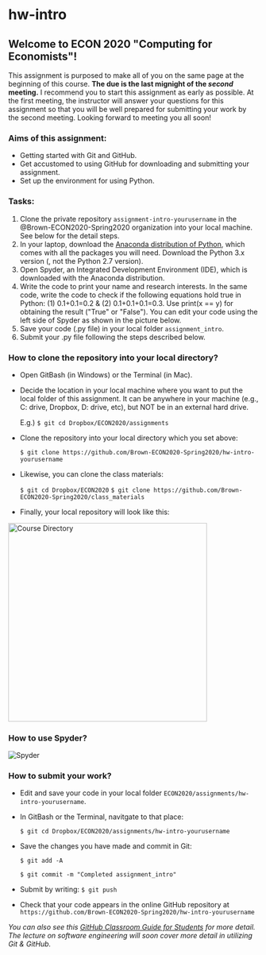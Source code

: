 # hw-intro

## Welcome to ECON 2020 "Computing for Economists"! 

This assignment is purposed to make all of you on the same page at the beginning of this course. 
**The due is the last mignight of the *second* meeting.** I recommend you to start this assignment as early as possible. 
At the first meeting, the instructor will answer your questions for this assignment so that you will be well prepared for submitting your work by the second meeting. Looking forward to meeting you all soon!

### Aims of this assignment:
- Getting started with Git and GitHub. 
- Get accustomed to using GitHub for downloading and submitting your assignment. 
- Set up the environment for using Python.

### Tasks:
1. Clone the private repository `assignment-intro-yourusername` in the @Brown-ECON2020-Spring2020 organization into your local machine. See below for the detail steps.  
1. In your laptop, download the [Anaconda distribution of Python](https://www.anaconda.com/distribution/), which comes with all the packages you will need. Download the Python 3.x version (, not the Python 2.7 version).
1. Open Spyder, an Integrated Development Environment (IDE), which is downloaded with the Anaconda distribution. 
1. Write the code to print your name and research interests. In the same code, write the code to check if the following equations hold true in Python: (1) 0.1+0.1=0.2 & (2) 0.1+0.1+0.1=0.3. Use print(x == y) for obtaining the result ("True" or "False"). You can edit your code using the left side of Spyder as shown in the picture below. 
1. Save your code (.py file) in your local folder `assignment_intro`.  
1. Submit your .py file following the steps described below. 


### How to clone the repository into your local directory?
- Open GitBash (in Windows) or the Terminal (in Mac).

- Decide the location in your local machine where you want to put the local folder of this assignment. It can be anywhere in your machine (e.g., C: drive, Dropbox, D: drive, etc), but NOT be in an external hard drive.   
   
   E.g.) `$ git cd Dropbox/ECON2020/assignments`

- Clone the repository into your local directory which you set above:  
   
   `$ git clone https://github.com/Brown-ECON2020-Spring2020/hw-intro-yourusername`

- Likewise, you can clone the class materials: 
   
   `$ git cd Dropbox/ECON2020`
   `$ git clone https://github.com/Brown-ECON2020-Spring2020/class_materials`

- Finally, your local repository will look like this:
<img width="400" alt="Course Directory" src="https://dl.dropboxusercontent.com/s/pjkuf0t7t04t5z5/fig_intro_1.png?dl=0">


### How to use Spyder?
![Spyder](https://dl.dropboxusercontent.com/s/vqb91hwjyoecd5u/fig_spyder_1.png?dl=0 "Spyder")

### How to submit your work?
- Edit and save your code in your local folder `ECON2020/assignments/hw-intro-yourusername`.
- In GitBash or the Terminal, navitgate to that place:
   
   `$ git cd Dropbox/ECON2020/assignments/hw-intro-yourusername`
- Save the changes you have made and commit in Git:

   `$ git add -A`
   
   `$ git commit -m "Completed assignment_intro"`
- Submit by writing: 
   `$ git push`
   
- Check that your code appears in the online GitHub repository at `https://github.com/Brown-ECON2020-Spring2020/hw-intro-yourusername`


*You can also see this [GitHub Classroom Guide for Students](https://github.com/jfiksel/github-classroom-for-students) for more detail.*
*The lecture on software engineering will soon cover more detail in utilizing Git & GitHub.*

